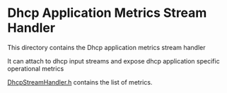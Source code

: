 # Dhcp Application Metrics Stream Handler

This directory contains the Dhcp application metrics stream handler

It can attach to dhcp input streams and expose dhcp application specific operational metrics

[DhcpStreamHandler.h](DhcpStreamHandler.h) contains the list of metrics.
